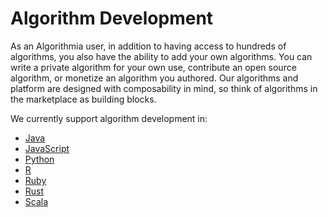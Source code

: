 # Algorithm Development

As an Algorithmia user, in addition to having access to hundreds of algorithms, you also have the ability to add your own algorithms. You can write a private algorithm for your own use, contribute an open source algorithm, or monetize an algorithm you authored. Our algorithms and platform are designed with composability in mind, so think of algorithms in the marketplace as building blocks.

We currently support algorithm development in:

* [Java](http://developers.algorithmia.com/algorithm-development/guides/java-guide/)
* [JavaScript](http://developers.algorithmia.com/algorithm-development/guides/javascript-guide/)
* [Python](http://developers.algorithmia.com/algorithm-development/guides/python-guide/)
* [R](http://developers.algorithmia.com/algorithm-development/client-guides/r)
* [Ruby](http://developers.algorithmia.com/algorithm-development/guides/ruby-guide/)
* [Rust](http://developers.algorithmia.com/algorithm-development/guides/rust-guide/)
* [Scala](http://developers.algorithmia.com/algorithm-development/guides/scala-guide/)
